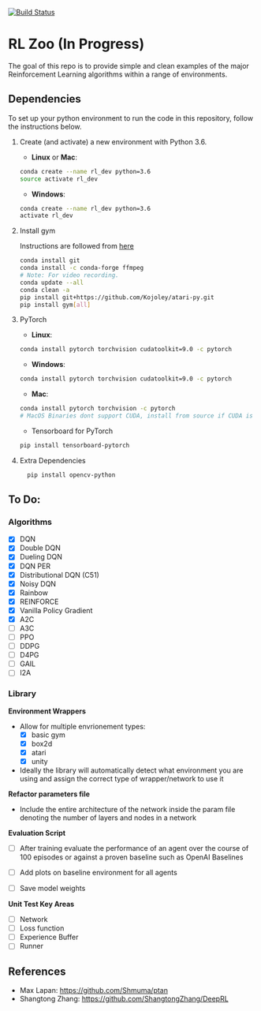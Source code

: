 [![Build Status](https://travis-ci.com/djbyrne/RL_Zoo.svg?branch=master)](https://travis-ci.com/djbyrne/RL_Zoo)

# RL Zoo (In Progress)
The goal of this repo is to provide simple and clean examples of the major Reinforcement Learning algorithms within a range 
of environments. 

## Dependencies

To set up your python environment to run the code in this repository, follow the instructions below.

1. Create (and activate) a new environment with Python 3.6.

	- __Linux__ or __Mac__: 
	```bash
	conda create --name rl_dev python=3.6
	source activate rl_dev
	```
	- __Windows__: 
	```bash
	conda create --name rl_dev python=3.6 
	activate rl_dev

2. Install gym

    Instructions are followed from [here](https://medium.com/@SeoJaeDuk/archive-post-how-to-install-open-ai-gym-on-windows-1f5208c16179)
   ```bash
   conda install git
   conda install -c conda-forge ffmpeg
   # Note: For video recording.
   conda update --all
   conda clean -a
   pip install git+https://github.com/Kojoley/atari-py.git
   pip install gym[all]
   ```
   
3. PyTorch
   
   - __Linux__: 
	```bash
	conda install pytorch torchvision cudatoolkit=9.0 -c pytorch
	```
	- __Windows__: 
	```bash
	conda install pytorch torchvision cudatoolkit=9.0 -c pytorch
	```
	
	- __Mac__: 
	```bash
	conda install pytorch torchvision -c pytorch
    # MacOS Binaries dont support CUDA, install from source if CUDA is needed
	```
	
	- Tensorboard for PyTorch
	```bash
	pip install tensorboard-pytorch
	```
4. Extra Dependencies

    ```bash
	  pip install opencv-python
	```
	
## To Do:

### Algorithms

- [X] DQN
- [X] Double DQN
- [X] Dueling DQN
- [X] DQN PER
- [X] Distributional DQN (C51)
- [X] Noisy DQN
- [X] Rainbow
- [X] REINFORCE
- [X] Vanilla Policy Gradient
- [X] A2C
- [ ] A3C
- [ ] PPO
- [ ] DDPG
- [ ] D4PG
- [ ] GAIL
- [ ] I2A

### Library

**Environment Wrappers**

- Allow for multiple envrionement types:
	- [X] basic gym
	- [X] box2d
	- [X] atari
	- [X] unity 
	
- Ideally the library will automatically detect what environment you are using and assign the correct type of wrapper/network to use it

**Refactor parameters file**

- Include the entire architecture of the network inside the param file denoting the number of layers and nodes in a network

**Evaluation Script**

- [ ] After training evaluate the performance of an agent over the course of 100 episodes or against a proven baseline such as OpenAI  Baselines

- [ ] Add plots on baseline environment for all agents

- [ ] Save model weights

**Unit Test Key Areas**

 - [ ] Network
 - [ ] Loss function
 - [ ] Experience Buffer
 - [ ] Runner

 ## References

 - Max Lapan: https://github.com/Shmuma/ptan
 - Shangtong Zhang: https://github.com/ShangtongZhang/DeepRL

